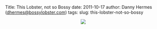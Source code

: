 Title: This Lobster, not so Bossy
date: 2011-10-17
author: Danny Hermes (dhermes@bossylobster.com)
tags:
slug: this-lobster-not-so-bossy

<div class="separator" style="clear: both; text-align: center;">

[![](http://www.bossylobster.com/images/blog/baby_lobster_collegehumor.jpg)](http://www.bossylobster.com/images/blog/baby_lobster_collegehumor.jpg)

</div>

<div class="separator" style="clear: both; text-align: center;">

</div>
